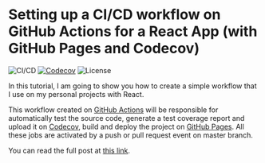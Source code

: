 # Setting up a CI/CD workflow on GitHub Actions for a React App (with GitHub Pages and Codecov)

![CI/CD](https://github.com/dyarleniber/react-workflow-gh-actions/workflows/CI/CD/badge.svg)
[![Codecov](https://img.shields.io/codecov/c/github/dyarleniber/react-workflow-gh-actions)](https://codecov.io/gh/dyarleniber/react-workflow-gh-actions)
![License](https://img.shields.io/github/license/dyarleniber/react-workflow-gh-actions)

In this tutorial, I am going to show you how to create a simple workflow that I use on my personal projects with React.

This workflow created on [GitHub Actions](https://github.com/features/actions) will be responsible for automatically test the source code, generate a test coverage report and upload it on [Codecov](https://codecov.io), build and deploy the project on [GitHub Pages](https://pages.github.com). All these jobs are activated by a push or pull request event on master branch.

You can read the full post at [this link](https://dev.to/dyarleniber/setting-up-a-ci-cd-workflow-on-github-actions-for-a-react-app-with-github-pages-and-codecov-4hnp).
